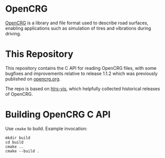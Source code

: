 OpenCRG
=======

[OpenCRG](https://en.wikipedia.org/wiki/OpenCRG) is a library and file format
used to describe road surfaces, enabling applications such as simulation of
tires and vibrations during driving.


This Repository
===============

This repository contains the C API for reading OpenCRG files, with some
bugfixes and improvements relative to release 1.1.2 which was previously
published on [opencrg.org](http://opencrg.org/).

The repo is based on [hlrs-vis](https://github.com/hlrs-vis/opencrg), which
helpfully collected historical releases of OpenCRG.

Building OpenCRG C API
======================

Use `cmake` to build. Example invocation:

    mkdir build
    cd build
    cmake ..
    cmake --build .

